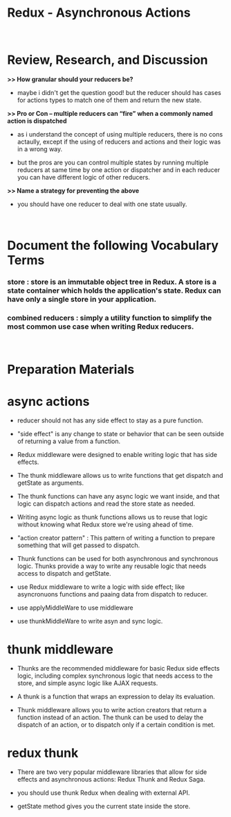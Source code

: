 # Redux - Asynchronous Actions

<br/>

# Review, Research, and Discussion

**>> How granular should your reducers be?**

- maybe i didn't get the question good! but the reducer should has cases for actions types to match one of them and return the new state.

**>> Pro or Con – multiple reducers can “fire” when a commonly named action is dispatched**

- as i understand the concept of using multiple reducers, there is no cons actaully, except if the using of reducers and actions and their logic was in a wrong way.

- but the pros are you can control multiple states by running multiple reducers at same time by one action or dispatcher and in each reducer you can have different logic of other reducers.

**>> Name a strategy for preventing the above**

- you should have one reducer to deal with one state usually.

<br/>

# Document the following Vocabulary Terms

### store : store is an immutable object tree in Redux. A store is a state container which holds the application's state. Redux can have only a single store in your application.

### combined reducers : simply a utility function to simplify the most common use case when writing Redux reducers.

<br/>

# Preparation Materials

# async actions

- reducer should not has any side effect to stay as a pure function.

- "side effect" is any change to state or behavior that can be seen outside of returning a value from a function.

- Redux middleware were designed to enable writing logic that has side effects.

- The thunk middleware allows us to write functions that get dispatch and getState as arguments.

- The thunk functions can have any async logic we want inside, and that logic can dispatch actions and read the store state as needed.

- Writing async logic as thunk functions allows us to reuse that logic without knowing what Redux store we're using ahead of time.

- "action creator pattern" : This pattern of writing a function to prepare something that will get passed to dispatch.

- Thunk functions can be used for both asynchronous and synchronous logic. Thunks provide a way to write any reusable logic that needs access to dispatch and getState.

- use Redux middleware to write a logic with side effect; like asyncronuons functions and paaing data from dispatch to reducer.

- use applyMiddleWare to use middleware
- use thunkMiddleWare to write asyn and sync logic.

# thunk middleware

- Thunks are the recommended middleware for basic Redux side effects logic, including complex synchronous logic that needs access to the store, and simple async logic like AJAX requests.

- A thunk is a function that wraps an expression to delay its evaluation.

- Thunk middleware allows you to write action creators that return a function instead of an action. The thunk can be used to delay the dispatch of an action, or to dispatch only if a certain condition is met.

# redux thunk

- There are two very popular middleware libraries that allow for side effects and asynchronous actions: Redux Thunk and Redux Saga.

- you should use thunk Redux when dealing with external API.

- getState method gives you the current state inside the store.
